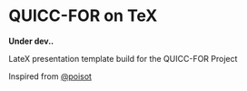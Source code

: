 QUICC-FOR on TeX
===========

**Under dev..**

LateX presentation template build for the QUICC-FOR Project

Inspired from [@poisot](https://github.com/tpoisot)
